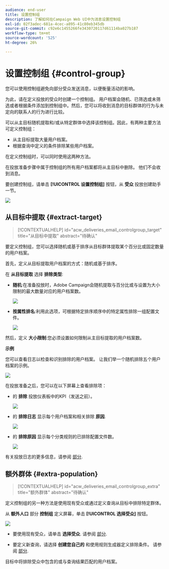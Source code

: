 ```yaml
---
audience: end-user
title: 设置控制组
description: 了解如何在Campaign Web UI中为消息设置控制组
exl-id: 02f3adec-681a-4cec-a895-41c80eb345db
source-git-commit: c92e6c1455266fe3430720117d61114ba027b187
workflow-type: tm+mt
source-wordcount: '525'
ht-degree: 26%

---
```


# 设置控制组 {#control-group}

您可以使用控制组避免向部分受众发送消息，以便衡量活动的影响。

为此，请在定义投放的受众时创建一个控制组。 用户档案会随机、已筛选或未筛选或者根据条件添加到控制组中。然后，您可以将收到消息的目标群体的行为与未定向的联系人的行为进行比较。

可以从主目标随机提取和/或从特定群体中选择该控制组。因此，有两种主要方法可定义控制组：

* 从主目标提取大量用户档案。
* 根据查询中定义的条件排除某些用户档案。

在定义控制组时，可以同时使用这两种方法。

在投放准备步骤中属于控制组的所有用户档案都将从主目标中删除。 他们不会收到消息。

要创建控制组，请单击 **[!UICONTROL 设置控制组]** 按钮，从 **受众** 投放创建助手一节。

![](assets/control-group1.png)

## 从目标中提取 {#extract-target}

>[!CONTEXTUALHELP]
>id="acw_deliveries_email_controlgroup_target"
>title="从目标中提取"
>abstract="待确认"

要定义控制组，您可以选择随机或基于排序从目标群体提取某个百分比或固定数量的用户档案。

首先，定义从目标提取用户档案的方式：随机或基于排序。

在 **从目标提取** 选择 **排除类型**:

* **随机**:在准备投放时，Adobe Campaign会随机提取与百分比或与设置为大小限制的最大数量对应的用户档案数。

   ![](assets/control-group.png)

* **按属性排名**:利用此选项，可根据特定排序顺序中的特定属性排除一组配置文件。

   ![](assets/control-group2.png)

然后，定义 **大小限制**:您必须设置如何限制从主目标提取的用户档案数。

**示例**

您可以查看日志以检查和识别排除的用户档案。 让我们举一个随机排除五个用户档案的示例。

![](assets/control-group4.png)

在投放准备之后，您可以在以下屏幕上查看排除项：

* 的 **排除** 投放仪表板中的KPI（发送之前）。

   ![](assets/control-group5.png)

* 的 **排除日志** 显示每个用户档案和相关排除 **原因**.

   ![](assets/control-group6.png)

* 的 **排除原因** 显示每个分类规则的已排除配置文件数。

   ![](assets/control-group7.png)

有关投放日志的更多信息，请参阅 [部分](../monitor/delivery-logs.md).

## 额外群体 {#extra-population}

>[!CONTEXTUALHELP]
>id="acw_deliveries_email_controlgroup_extra"
>title="额外群体"
>abstract="待确认"

定义控制组的另一种方法是使用现有受众或通过定义查询从目标中排除特定群体。

从 **额外人口** 部分 **控制组** 定义屏幕，单击 **[!UICONTROL 选择受众]** 按钮。

![](assets/control-group3.png)

* 要使用现有受众，请单击 **选择受众**. 请参阅 [部分](add-audience.md).

* 要定义新查询，请选择 **创建您自己的** 和使用规则生成器定义排除条件。 请参阅 [部分](segment-builder.md).

目标中将排除受众中包含的或与查询结果匹配的用户档案。
